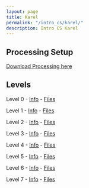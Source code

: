```yaml
---
layout: page
title: Karel
permalink: "/intro_cs/karel/"
description: Intro CS Karel
---
```


## Processing Setup

[Download Processing here](https://processing.org/download/)

## Levels

Level 0  - [Info](0) - [Files](/public/files/karel/0.zip)

Level 1  - [Info](1) - [Files](/public/files/karel/1.zip)

Level 2  - [Info](2) - [Files](/public/files/karel/2.zip)

Level 3  - [Info](3) - [Files](/public/files/karel/3.zip)

Level 4  - [Info](4) - [Files](/public/files/karel/4.zip)

Level 5  - [Info](5) - [Files](/public/files/karel/5.zip)

Level 6  - [Info](6) - [Files](/public/files/karel/6.zip)

Level 7  - [Info](7) - [Files](/public/files/karel/7.zip)
